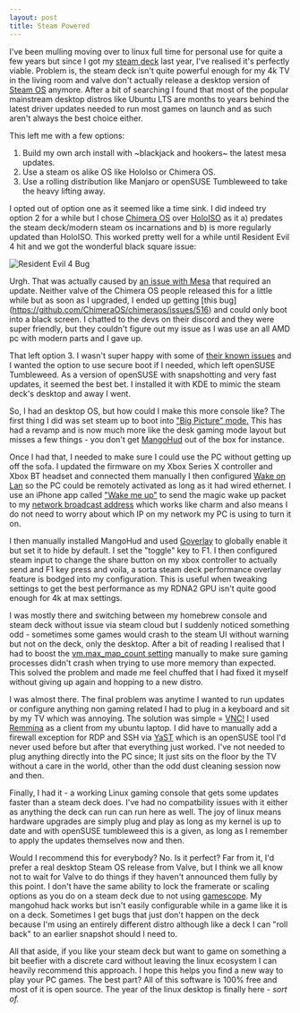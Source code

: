 ```yaml
---
layout: post
title: Steam Powered
---
```


I've been mulling moving over to linux full time for personal use for quite a few years but since I got my [steam deck](https://store.steampowered.com/steamdeck)
 last year, I've realised it's perfectly viable. Problem is, the steam deck isn't quite powerful enough for my 4k 
TV in the living room and valve don't actually release a desktop version of [Steam OS](https://en.wikipedia.org/wiki/SteamOS) 
anymore. After a bit of 
searching I found that most of the popular mainstream desktop distros like Ubuntu LTS are months to years behind 
the latest driver updates needed to run most games on launch and as such aren't always the best choice either.

This left me with a few options:

1) Build my own arch install with ~blackjack and hookers~ the latest mesa updates.
2) Use a steam os alike OS like HoloIso or Chimera OS.
3) Use a rolling distribution like Manjaro or openSUSE Tumbleweed to take the heavy lifting away.

I opted out of option one as it seemed like a time sink. I did indeed try option 2 for a while but I chose 
[Chimera OS](https://chimeraos.org/) 
over [HoloISO](https://github.com/HoloISO/holoiso) 
as it a) predates the steam deck/modern steam os incarnations and b) is more regularly updated than 
HoloISO. This worked pretty well for a while until Resident Evil 4 hit and we got the wonderful black square issue:

![Resident Evil 4 Bug](edwinjones.github.io/images/rantimages/RE4Issues.jpg)

Urgh. That was actually caused by
[an issue with Mesa](https://steamdeckhq.com/tips-and-guides/how-to-fix-graphical-issues-in-the-re4-demo/) that required
 an update. Neither valve of the Chimera OS people released this for a little while but 
as soon as I upgraded, I ended up getting [this bug] (https://github.com/ChimeraOS/chimeraos/issues/516) and could 
only boot into a black screen. I chatted to the devs on their discord and they were super friendly, but they couldn't 
figure out my issue as I was use an all AMD pc with modern parts and I gave up.

That left option 3. I wasn't super happy with some of [their known issues](https://github.com/arindas/manjarno) and 
I wanted the option to use secure boot if I needed, which left openSUSE Tumbleweed. 
As a version of openSUSE with 
snapshotting and very fast updates, it seemed the best bet. I installed it with KDE to mimic the steam deck's desktop 
and away I went.

So, I had an desktop OS, but how could I make this more console like? The first thing I did was set steam up to boot 
into ["Big Picture" mode.](https://help.steampowered.com/en/faqs/view/3725-76D3-3F31-FB63) 
This has had a revamp and is now much more like the desk gaming mode layout but misses a few 
things - you don't get [MangoHud](https://wiki.archlinux.org/title/MangoHud) out of the box for instance.

Once I had that, I needed to make sure I could use the PC without getting up off the sofa. I updated the firmware on 
my Xbox Series X controller and Xbox BT headset and connected them manually I then configured 
[Wake on Lan](https://en.wikipedia.org/wiki/Wake-on-LAN) 
so the PC could be remotely activated as long as it had wired ethernet. I use an iPhone app called 
["Wake me up"](https://apps.apple.com/us/app/wake-me-up-wake-on-lan/id1465416032) to 
send the magic wake up packet to my [network broadcast address](https://www.pcmag.com/encyclopedia/term/broadcast-address) 
which works like charm and also means I do not need to 
worry about which IP on my network my PC is using to turn it on.

I then manually installed MangoHud and used [Goverlay](https://github.com/benjamimgois/goverlay) 
to globally enable it but set it to hide by default. I set 
the "toggle" key to F1. I then configured steam input to change the share button on my xbox controller to actually send 
and F1 key press and voila, a sorta steam deck performance overlay feature is bodged into my configuration. This is 
useful when tweaking settings to get the best performance as my RDNA2 GPU isn't quite good enough for 4k at max 
settings.

I was mostly there and switching between my homebrew console and steam deck without issue via steam cloud but I 
suddenly noticed something odd - sometimes some games would crash to the steam UI without warning but not on the deck, 
only the desktop. After a bit of reading I realised that I had to boost the 
[vm.max_map_count setting](https://www.phoronix.com/news/Fedora-39-VM-Max-Map-Count) manually to make sure gaming processes 
didn't crash when trying to use more memory than expected. This solved the problem and made me feel chuffed that I 
had fixed it myself without giving up again and hopping to a new distro.

I was almost there. The final problem was anytime I wanted to run updates or configure anything non gaming related I had to 
plug in a keyboard and sit by my TV which was annoying. The solution was simple = 
[VNC!](https://en.wikipedia.org/wiki/Virtual_Network_Computing) I used [Remmina](https://remmina.org/) 
as a client from my ubuntu laptop. I did have to manually add a firewall exception for RDP and SSH via 
[YaST](https://yast.opensuse.org/) which is an openSUSE tool I'd never used before but after that everything just 
worked. I've not needed to plug anything directly into the PC since; It just sits on the floor by the TV without
a care in the world, other than the odd dust cleaning session now and then.

Finally, I had it - a working Linux gaming console that gets some updates faster than 
a steam deck does. I've had no compatbility issues with it either as anything the deck can run can run here as well. 
The joy of linux means hardware upgrades are simply plug and play as long as my kernel is up to date and with openSUSE tumbleweed 
this is a given, as long as I remember to apply the updates themselves now and then.

Would I recommend this for everybody? No. Is it perfect? Far from it, I'd prefer a real desktop Steam OS release from 
Valve, but I think we all know not to wait for Valve to do things if they haven't announced them fully by this point.
I don't have the same ability to lock the framerate or scaling options as you do on a steam deck due to not using 
[gamescope](https://github.com/ValveSoftware/gamescope). 
My mangohud hack works but isn't easily configurable while in a game like it is on a deck. Sometimes I 
get bugs that just don't happen on the deck because I'm using an entirely different distro although like a deck I can 
"roll back" to an earlier snapshot should I need to.

All that aside, if you like your steam deck but want to game on something a bit beefier with a discrete card without leaving the linux 
ecosystem I can heavily recommend this approach. I hope this helps you find a new way to play your PC games. The 
best part? All of this software is 100% free and most of it is open source. The year of the linux desktop is finally 
here - _sort of._
